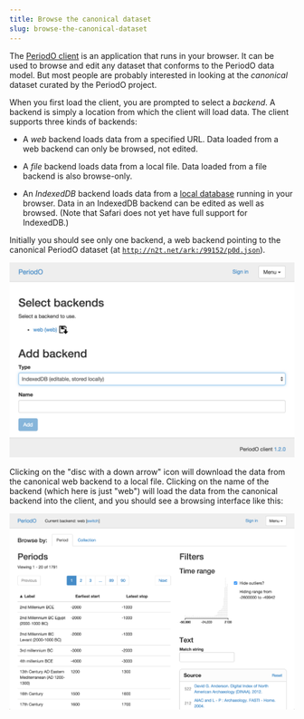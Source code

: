 ```yaml
---
title: Browse the canonical dataset
slug: browse-the-canonical-dataset
---
```


The [PeriodO client](http://n2t.net/ark:/99152/p0) is an application that runs in your browser. It can be used to browse and edit any dataset that conforms to the PeriodO data model. But most people are probably interested in looking at the *canonical* dataset curated by the PeriodO project.

When you first load the client, you are prompted to select a *backend*. A backend is simply a location from which the client will load data. The client supports three kinds of backends:

  * A *web* backend loads data from a specified URL. Data loaded from a web backend can only be browsed, not edited.
  
  * A *file* backend loads data from a local file. Data loaded from a file backend is also browse-only.
  
  * An *IndexedDB* backend loads data from a [local database](https://developer.mozilla.org/en-US/docs/Web/API/IndexedDB_API) running in your browser. Data in an IndexedDB backend can be edited as well as browsed. (Note that Safari does not yet have full support for IndexedDB.)

Initially you should see only one backend, a web backend pointing to the canonical PeriodO dataset (at [`http://n2t.net/ark:/99152/p0d.json`](http://n2t.net/ark:/99152/p0d.json)).

<img class="screenshot" alt="Selecting a backend for the PeriodO client." src="/images/select-backends.png" width="768">

Clicking on the "disc with a down arrow" icon will download the data from the canonical web backend to a local file. Clicking on the name of the backend (which here is just "web") will load the data from the canonical backend into the client, and you should see a browsing interface like this:

<img class="screenshot" alt="Selecting a backend for the PeriodO client." src="/images/browse-canonical-dataset.png" width="768">

